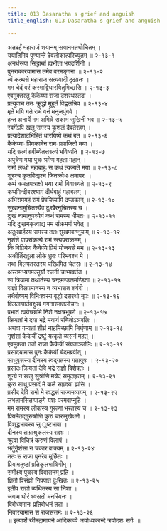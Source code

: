 ```yaml
---
title: 013 Dasaratha s grief and anguish
title_english: 013 Dasaratha s grief and anguish

---
```


<div class="audioEmbed"  caption="श्रीराम-हरिसीताराममूर्ति-घनपाठिभ्यां वचनम्" src="https://archive.org/download/Ramayana-recitation-Sriram-harisItArAmamUrti-Ghanapaati-v2/Kanda_2/Kanda_2_AYK-013-Dasharadhasya_Vaiklabyam.mp3"></div>

अतदर्हं महाराजं शयानम् सयानमतथोचितम् ।  
ययातिमिव पुण्यान्ते देवलोकात्परिच्युतम् ॥ २-१३-१  
अनर्थरूपा सिद्धार्था ह्यभीता भयदर्शिनी ।  
पुनराकारयामास तमेव वरमङ्गना ॥ २-१३-२  
त्वं कत्थसे महाराज सत्यवादी दृढव्रतः ।  
मम चेदं वरं कस्माद्विधारयितुमिच्छसि ॥ २-१३-३  
एवमुक्तस्तु कैकेय्या राजा दशरथस्तदा ।  
प्रत्युवाच ततः क्रुद्धो मुहूर्तं विह्वलन्निव ॥ २-१३-४  
मृते मयि गते रामे वनं मनुजपुंगवे ।  
हन्त अनार्ये मम अमित्रे सकाम सुखिनी भव ॥ २-१३-५  
स्वर्गेऽपि खलु रामस्य कुशलं दैवतैरहम् ।  
प्रत्यादेशादभिहितं धारयिष्ये कथं बत ॥ २-१३-६  
कैकेय्याः प्रियकामेन रामः प्रव्राजितो मया ।  
यदि सत्यं ब्रवीम्येतत्तस्त्यं भविष्यति ॥ २-१३-७  
अपुत्रेण मया पुत्रः श्रमेण महता महान् ।  
रामो लब्धो महाबाहुः स कथं त्यज्यते मया ॥ २-१३-८  
शूरश्च कृतविद्यश्च जितक्रोधः क्षमापरः ।  
कथं कमलपत्राक्षो मया रामो विवास्यते ॥ २-१३-९  
कथमिन्दीवरश्यामं दीर्घबाहुं महाबलम् ।  
अभिराममहं रामं प्रेषयिष्यामि दण्डकान् ॥ २-१३-१०  
सुखानामुचितस्यैव दुःखैरनुचितस्य च ।  
दुःखं नामानुपश्येयं कथं रामस्य धीमतः ॥ २-१३-११  
यदि दुःखमकृत्वाद्य मम संक्रमणं भवेत् ।  
अदुःखार्हस्य रामस्य ततः सुखमवाप्नुयाम् ॥ २-१३-१२  
नृशंसे पापसंकल्पे रामं स्त्यपराक्रमम् ।  
किं विप्रियेण कैकेयि प्रियं योजयसे मम ॥ २-१३-१३  
अकीर्तिरतुला लोके ध्रुवः परिभवश्च मे ।  
तथा विलपतस्तस्य परिभ्रमित चेतसः ॥ २-१३-१४  
अस्तमभ्यगमत्सूर्यो रजनी चाभ्यवर्तत ।  
सा त्रियामा तथार्तस्य चन्द्रमण्डलमण्डिता ॥ २-१३-१५  
राज्ञो विलपमानस्य न व्यभासत शर्वरी ।  
तथैवोष्णम् विनिःश्वस्य वृद्धो दसरथो नृपः ॥ २-१३-१६  
विललापार्तवद्दुःखं गगनासक्तलोचनः ।  
प्रभातं त्वयेच्छामि निशे नक्षत्रभूषणे ॥ २-१३-१७  
क्रियतां मे दया भद्रे मयायं रचितोऽञ्जलिः ।  
अथवा गम्यतां शीघ्रं नाहमिच्छामि निर्घृणाम् ॥ २-१३-१८  
नृशंसां कैकेयीं द्रष्टुं यत्कृते व्यसनं महत् ।  
एवमुक्त्वा ततो राजा कैकेयीं संयताञ्जलिः ॥ २-१३-१९  
प्रसादयामास पुनः कैकेयीं चेदमब्रवीत् ।  
साधुवृत्तस्य दीनस्य त्वद्गतस्य गतायुषः । २-१३-२०  
प्रसादः क्रियतां देवि भद्रे राज्ञो विशेषतः ।  
शून्ये न खलु सुश्रोणि मयेदं समुदाहृतम् ॥ २-१३-२१  
कुरु साधु प्रसादं मे बाले सहृदया ह्यसि ।  
प्रसीद देवि रामो मे त्वद्धत्तं राज्यमव्ययम् ॥ २-१३-२२  
लभतामसितापाङ्गे यशः परमवाप्नुहि ।  
मम रामस्य लोकस्य गुरूणां भरतस्य च ॥ २-१३-२३  
प्रियमेतद्गुरुश्रोणि कुरु चारुमुखेक्षणे ।  
विशुद्धभावस्य सु ुष्टभावा ।  
दीनस्य ताम्राश्रुकलस्य राज्ञः ।  
श्रुत्वा विचित्रं करुणं विलापं ।  
भर्तुर्नृशंसा न चकार वाक्यम् ॥ २-१३-२४  
ततः स राजा पुनरेव मूर्छितः ।  
प्रियामतुष्टां प्रतिकूलभाषिणीम् ।  
समीक्ष्य पुत्रस्य विवासनम् प्रति ।  
क्षितौ विसंज्ञो निपपात दुःखितः ॥ २-१३-२५  
इतीव राज्ञो व्यथितस्य सा निशा ।  
जगाम घोरं श्वसतो मनस्विनः ।  
विबोध्यमानः प्रतिबोधनं तदा ।  
निवारयामास स राजसत्तमः ॥ २-१३-२६  
॥ इत्यार्शे स्रीमद्रामायने आदिकाव्ये अयोध्यकान्दे त्रयोदशः सर्गः ॥